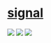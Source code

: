 # [signal](https://github.com/ryohey/signal)

![](https://img.shields.io/github/license/ryohey/signal?style=flat-square) ![](https://img.shields.io/github/last-commit/scillidan/signal/main?label=last%20commit%20(fork)&label=&style=flat-square) ![](https://img.shields.io/badge/Vercel-black?style=flat&logo=Vercel&logoColor=white)